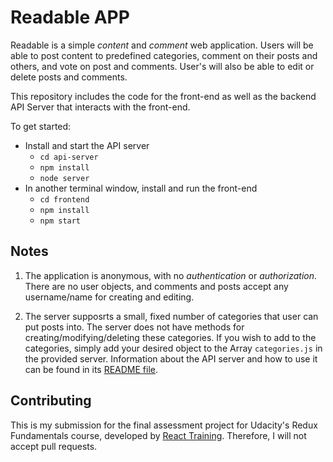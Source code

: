 # Readable APP

Readable is a simple *content* and *comment* web application. Users will be able to 
post content to predefined categories, comment on their posts and others, and vote on 
post and comments. User's will also be able to edit or delete posts and comments. 

This repository includes the code for the front-end as well as the backend 
API Server that interacts with the front-end. 

To get started:

* Install and start the API server
    - `cd api-server`
    - `npm install`
    - `node server`
* In another terminal window, install and run the front-end
    - `cd frontend`
    - `npm install`
    - `npm start`
    
## Notes
1. The application is anonymous, with no *authentication* or *authorization*. 
There are no user objects, and comments and posts accept any username/name for creating and editing.

2. The server supposrts a small, fixed number of categories that user can put posts into. 
The server does not have methods for creating/modifying/deleting these categories. 
If you wish to add to the categories, simply add your desired object to the Array `categories.js` 
in the provided server. 
Information about the API server and how to use it can be found in its [README file](api-server/README.md).


## Contributing

This is my submission for the final assessment project for Udacity's Redux 
Fundamentals course, developed by [React Training](https://reacttraining.com).
Therefore, I will not accept pull requests.